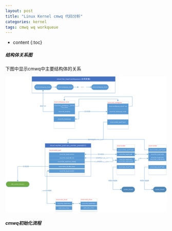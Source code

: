 ```yaml
---
layout: post
title: "Linux Kernel cmwq 代码分析"
categories: kernel
tags: cmwq wq workqueue
---
```


* content
{:toc}

##### 结构体关系图

下图中显示cmwq中主要结构体的关系

![cmwq_struct_relation](/image/cmwq/cmwq_struct_relation_v1.0.png)

##### cmwq初始化流程

